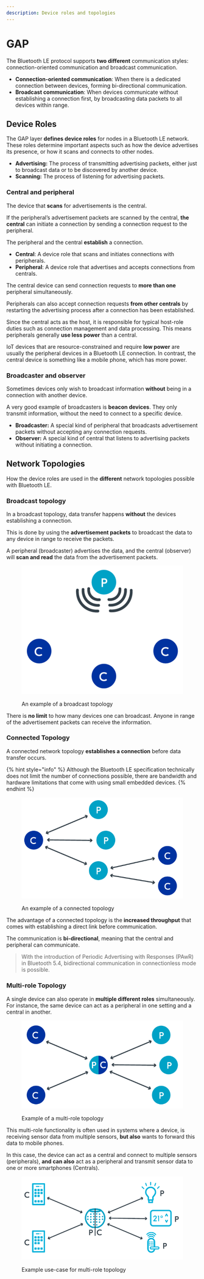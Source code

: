 ```yaml
---
description: Device roles and topologies
---
```


# GAP

The Bluetooth LE protocol supports **two different** communication styles: connection-oriented communication and broadcast communication.

* **Connection-oriented communication**: When there is a dedicated connection between devices, forming bi-directional communication.&#x20;
* **Broadcast communication**: When devices communicate without establishing a connection first, by broadcasting data packets to all devices within range.

## Device Roles

The GAP layer **defines device roles** for nodes in a Bluetooth LE network. These roles determine important aspects such as how the device advertises its presence, or how it scans and connects to other nodes.

* **Advertising:** The process of transmitting advertising packets, either just to broadcast data or to be discovered by another device.
* **Scanning:** The process of listening for advertising packets.

### Central and peripheral

The device that **scans** for advertisements is the central.

If the peripheral’s advertisement packets are scanned by the central, **the central** can initiate a connection by sending a connection request to the peripheral.

The peripheral and the central **establish** a connection.

* **Central**: A device role that scans and initiates connections with peripherals.
* **Peripheral**: A device role that advertises and accepts connections from centrals.

The central device can send connection requests to **more than one** peripheral simultaneously.

Peripherals can also accept connection requests **from other centrals** by restarting the advertising process after a connection has been established.

Since the central acts as the host, it is responsible for typical host-role duties such as connection management and data processing. This means peripherals generally **use less power** than a central.

IoT devices that are resource-constrained and require **low power** are usually the peripheral devices in a Bluetooth LE connection. In contrast, the central device is something like a mobile phone, which has more power.

### Broadcaster and observer

Sometimes devices only wish to broadcast information **without** being in a connection with another device.

A very good example of broadcasters is **beacon devices**. They only transmit information, without the need to connect to a specific device.

* **Broadcaster:** A special kind of peripheral that broadcasts advertisement packets without accepting any connection requests.
* **Observer:** A special kind of central that listens to advertising packets without initiating a connection.

## Network Topologies

How the device roles are used in the **different** network topologies possible with Bluetooth LE.

### Broadcast topology

In a broadcast topology, data transfer happens **without** the devices establishing a connection.

This is done by using the **advertisement packets** to broadcast the data to any device in range to receive the packets.

A peripheral (broadcaster) advertises the data, and the central (observer) will **scan and read** the data from the advertisement packets.

<figure><img src="../../../.gitbook/assets/blefund_less1_broadcast_topology-2 (1).png" alt=""><figcaption><p>An example of a broadcast topology</p></figcaption></figure>

There is **no limit** to how many devices one can broadcast. Anyone in range of the advertisement packets can receive the information.

### Connected Topology

A connected network topology **establishes a connection** before data transfer occurs.

{% hint style="info" %}
Although the Bluetooth LE specification technically does not limit the number of connections possible, there are bandwidth and hardware limitations that come with using small embedded devices.
{% endhint %}

<figure><img src="../../../.gitbook/assets/blefund_less1_connection_topology-1.png" alt=""><figcaption><p>An example of a connected topology</p></figcaption></figure>

The advantage of a connected topology is the **increased throughput** that comes with establishing a direct link before communication.

The communication is **bi-directional**, meaning that the central and peripheral can communicate.

> With the introduction of Periodic Advertising with Responses (PAwR) in Bluetooth 5.4, bidirectional communication in connectionless mode is possible.

### Multi-role Topology

A single device can also operate in **multiple different roles** simultaneously. For instance, the same device can act as a peripheral in one setting and a central in another.

<figure><img src="../../../.gitbook/assets/blefund_less1_multirole_topology-1.png" alt=""><figcaption><p>Example of a multi-role topology</p></figcaption></figure>

This multi-role functionality is often used in systems where a device, is receiving sensor data from multiple sensors, **but also** wants to forward this data to mobile phones.

In this case, the device can act as a central and connect to multiple sensors (peripherals), **and can also** act as a peripheral and transmit sensor data to one or more smartphones (Centrals).

<figure><img src="../../../.gitbook/assets/blefund_less1_multirole_topology_example-1.png" alt=""><figcaption><p>Example use-case for multi-role topology</p></figcaption></figure>
